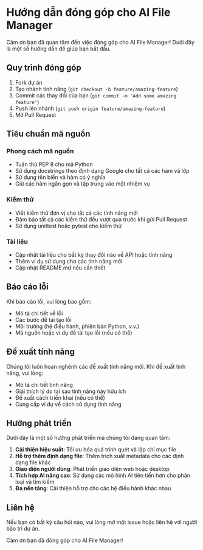 # Hướng dẫn đóng góp cho AI File Manager

Cảm ơn bạn đã quan tâm đến việc đóng góp cho AI File Manager! Dưới đây là một số hướng dẫn để giúp bạn bắt đầu.

## Quy trình đóng góp

1. Fork dự án
2. Tạo nhánh tính năng (`git checkout -b feature/amazing-feature`)
3. Commit các thay đổi của bạn (`git commit -m 'Add some amazing feature'`)
4. Push lên nhánh (`git push origin feature/amazing-feature`)
5. Mở Pull Request

## Tiêu chuẩn mã nguồn

### Phong cách mã nguồn

- Tuân thủ PEP 8 cho mã Python
- Sử dụng docstrings theo định dạng Google cho tất cả các hàm và lớp
- Sử dụng tên biến và hàm có ý nghĩa
- Giữ các hàm ngắn gọn và tập trung vào một nhiệm vụ

### Kiểm thử

- Viết kiểm thử đơn vị cho tất cả các tính năng mới
- Đảm bảo tất cả các kiểm thử đều vượt qua trước khi gửi Pull Request
- Sử dụng unittest hoặc pytest cho kiểm thử

### Tài liệu

- Cập nhật tài liệu cho bất kỳ thay đổi nào về API hoặc tính năng
- Thêm ví dụ sử dụng cho các tính năng mới
- Cập nhật README.md nếu cần thiết

## Báo cáo lỗi

Khi báo cáo lỗi, vui lòng bao gồm:

- Mô tả chi tiết về lỗi
- Các bước để tái tạo lỗi
- Môi trường (hệ điều hành, phiên bản Python, v.v.)
- Mã nguồn hoặc ví dụ để tái tạo lỗi (nếu có thể)

## Đề xuất tính năng

Chúng tôi luôn hoan nghênh các đề xuất tính năng mới. Khi đề xuất tính năng, vui lòng:

- Mô tả chi tiết tính năng
- Giải thích lý do tại sao tính năng này hữu ích
- Đề xuất cách triển khai (nếu có thể)
- Cung cấp ví dụ về cách sử dụng tính năng

## Hướng phát triển

Dưới đây là một số hướng phát triển mà chúng tôi đang quan tâm:

1. **Cải thiện hiệu suất**: Tối ưu hóa quá trình quét và lập chỉ mục file
2. **Hỗ trợ thêm định dạng file**: Thêm trích xuất metadata cho các định dạng file khác
3. **Giao diện người dùng**: Phát triển giao diện web hoặc desktop
4. **Tích hợp AI nâng cao**: Sử dụng các mô hình AI tiên tiến hơn cho phân loại và tìm kiếm
5. **Đa nền tảng**: Cải thiện hỗ trợ cho các hệ điều hành khác nhau

## Liên hệ

Nếu bạn có bất kỳ câu hỏi nào, vui lòng mở một issue hoặc liên hệ với người bảo trì dự án.

Cảm ơn bạn đã đóng góp cho AI File Manager!